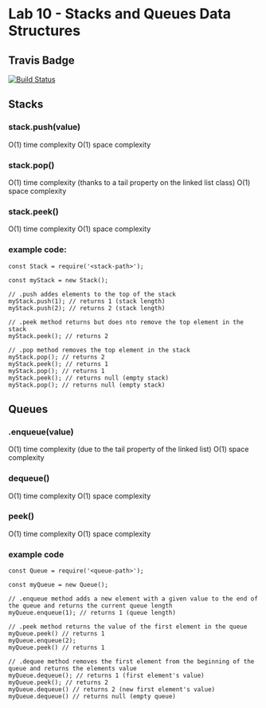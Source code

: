 # Lab 10 - Stacks and Queues Data Structures
## Travis Badge
[![Build Status](https://travis-ci.org/ashtonkellis/10-stacks-queues.svg?branch=master)](https://travis-ci.org/ashtonkellis/10-stacks-queues)

## Stacks
### stack.push(value)
O(1) time complexity
O(1) space complexity

### stack.pop()
O(1) time complexity (thanks to a tail property on the linked list class)
O(1) space complexity

### stack.peek()
O(1) time complexity
O(1) space complexity

### example code:
```
const Stack = require('<stack-path>');

const myStack = new Stack();

// .push addes elements to the top of the stack
myStack.push(1); // returns 1 (stack length)
myStack.push(2); // returns 2 (stack length)

// .peek method returns but does nto remove the top element in the stack
myStack.peek(); // returns 2

// .pop method removes the top element in the stack
myStack.pop(); // returns 2
myStack.peek(); // returns 1
myStack.pop(); // returns 1
myStack.peek(); // returns null (empty stack)
myStack.pop(); // returns null (empty stack)
```

## Queues
### .enqueue(value)
O(1) time complexity (due to the tail property of the linked list)
O(1) space complexity

### dequeue()
O(1) time complexity
O(1) space complexity

### peek()
O(1) time complexity
O(1) space complexity

### example code
```
const Queue = require('<queue-path>');

const myQueue = new Queue();

// .enqueue method adds a new element with a given value to the end of the queue and returns the current queue length
myQueue.enqueue(1); // returns 1 (queue length)

// .peek method returns the value of the first element in the queue
myQueue.peek() // returns 1
myQueue.enqueue(2);
myQueue.peek() // returns 1

// .dequee method removes the first element from the beginning of the queue and returns the elements value
myQueue.dequeue(); // returns 1 (first element's value)
myQueue.peek(); // returns 2
myQueue.dequeue() // returns 2 (new first element's value)
myQueue.dequeue() // returns null (empty queue)

```

